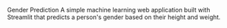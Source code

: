 Gender Prediction
A simple machine learning web application built with Streamlit that predicts a person's gender based on their height and weight.